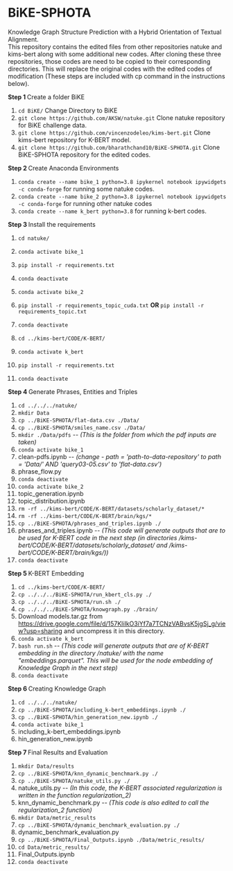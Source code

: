 # BiKE-SPHOTA
Knowledge Graph Structure Prediction with a Hybrid Orientation of Textual Alignment. </br>
This repository contains the edited files from other repositories natuke and kims-bert along with some additional new codes. After cloning these three repositories, those codes are need to be copied to their corresponding directories. This will replace the original codes with the edited codes of modification (These steps are included with cp command in the instructions below).

<b> Step 1 </b>
Create a folder BiKE
1. `cd BiKE/`  Change Directory to BiKE
2. `git clone https://github.com/AKSW/natuke.git`  Clone natuke repository for BiKE challenge data.
3. `git clone https://github.com/vincenzodeleo/kims-bert.git`  Clone kims-bert repository for K-BERT model.
4. `git clone https://github.com/bharathchand10/BiKE-SPHOTA.git`  Clone BiKE-SPHOTA repository for the edited codes.

<b> Step 2 </b>
Create Anaconda Environments
1. `conda create --name bike_1 python=3.8 ipykernel notebook ipywidgets -c conda-forge`  for running some natuke codes.
2. `conda create --name bike_2 python=3.8 ipykernel notebook ipywidgets -c conda-forge`  for running other natuke codes
3. `conda create --name k_bert python=3.8` for running k-bert codes.

<b> Step 3 </b>
Install the requirements 
1. `cd natuke/`
2. `conda activate bike_1`
3. `pip install -r requirements.txt`
  
4. `conda deactivate`
5. `conda activate bike_2`
6. `pip install -r requirements_topic_cuda.txt` <b>  OR  </b> `pip install -r requirements_topic.txt`
7. `conda deactivate`
  
8. `cd ../kims-bert/CODE/K-BERT/`
9. `conda activate k_bert`
10. `pip install -r requirements.txt`
11. `conda deactivate`

<b> Step 4 </b> Generate Phrases, Entities and Triples
1. `cd ../../../natuke/`
2. `mkdir Data`
3. `cp ../BiKE-SPHOTA/flat-data.csv ./Data/`
4. `cp ../BiKE-SPHOTA/smiles_name.csv ./Data/`
5. `mkdir ./Data/pdfs` -- <i> (This is the folder from which the pdf inputs are taken) </i>
6. `conda activate bike_1`
8. clean-pdfs.ipynb -- <i> (change - path = 'path-to-data-repository' to path = 'Data/' AND 'query03-05.csv' to 'flat-data.csv') </i>
10. phrase_flow.py
11. `conda deactivate`
12. `conda activate bike_2`
13. topic_generation.ipynb
14. topic_distribution.ipynb
15. `rm -rf ../kims-bert/CODE/K-BERT/datasets/scholarly_dataset/*`
16. `rm -rf ../kims-bert/CODE/K-BERT/brain/kgs/*`
17. `cp ../BiKE-SPHOTA/phrases_and_triples.ipynb ./`
18. phrases_and_triples.ipynb      -- <i> (This code will generate outputs that are to be used for K-BERT code in the next step (in directories /kims-bert/CODE/K-BERT/datasets/scholarly_dataset/ and /kims-bert/CODE/K-BERT/brain/kgs/)) </i>
20. `conda deactivate`

<b> Step 5 </b> K-BERT Embedding
1. `cd ../kims-bert/CODE/K-BERT/`
2. `cp ../../../BiKE-SPHOTA/run_kbert_cls.py ./`
3. `cp ../../../BiKE-SPHOTA/run.sh ./`
4. `cp ../../../BiKE-SPHOTA/knowgraph.py ./brain/`
5. Download models.tar.gz from https://drive.google.com/file/d/157KliIkO3iYf7a7TCNzVABvsK5jgSj_g/view?usp=sharing and uncompress it in this directory.
6. `conda activate k_bert`
7. `bash run.sh`    -- <i> (This code will generate outputs that are of K-BERT embedding in the directory /natuke/ with the name "embeddings.parquet". This will be used for the node embedding of Knowledge Graph in the next step) </i>
8. `conda deactivate`

<b> Step 6 </b> Creating Knowledge Graph
1. `cd ../../../natuke/`
2. `cp ../BiKE-SPHOTA/including_k-bert_embeddings.ipynb ./`
3. `cp ../BiKE-SPHOTA/hin_generation_new.ipynb ./`
4. `conda activate bike_1`
5. including_k-bert_embeddings.ipynb
6. hin_generation_new.ipynb

<b> Step 7 </b> Final Results and Evaluation
1. `mkdir Data/results`
2. `cp ../BiKE-SPHOTA/knn_dynamic_benchmark.py ./`
3. `cp ../BiKE-SPHOTA/natuke_utils.py ./`
4. natuke_utils.py -- <i> (In this code, the K-BERT associated regularization is written in the function regularization_2) </i>
5. knn_dynamic_benchmark.py -- <i> (This code is also edited to call the regularization_2 function) </i>
6. `mkdir Data/metric_results`
7. `cp ../BiKE-SPHOTA/dynamic_benchmark_evaluation.py ./`
8. dynamic_benchmark_evaluation.py
9. `cp ../BiKE-SPHOTA/Final_Outputs.ipynb ./Data/metric_results/`
10. `cd Data/metric_results/`
11. Final_Outputs.ipynb
12. `conda deactivate`




